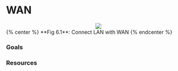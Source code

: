 # WAN

<div style="text-align:center">
<img src="https://www.lucidchart.com/publicSegments/view/1951e6b1-208f-48fc-92a7-4a6295227bdf/image.png">
</div>
{% center %} **Fig 6.1**: Connect LAN with WAN {% endcenter %}

### Goals

### Resources
